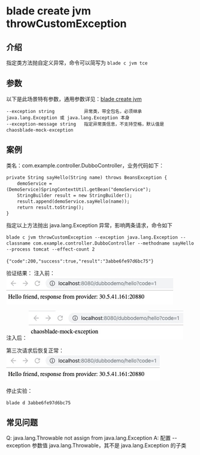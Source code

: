 # blade create jvm throwCustomException
## 介绍
指定类方法抛自定义异常，命令可以简写为 `blade c jvm tce`

## 参数
以下是此场景特有参数，通用参数详见：[blade create jvm](blade_create_jvm)
```
--exception string           异常类，带全包名，必须继承 java.lang.Exception 或 java.lang.Exception 本身
--exception-message string   指定异常类信息，不支持空格，默认值是 chaosblade-mock-exception
```

## 案例
类名：com.example.controller.DubboController，业务代码如下：
```
private String sayHello(String name) throws BeansException {
    demoService = (DemoService)SpringContextUtil.getBean("demoService");
    StringBuilder result = new StringBuilder();
    result.append(demoService.sayHello(name));
    return result.toString();
}
```

指定以上方法抛出 java.lang.Exception 异常，影响两条请求，命令如下
```
blade c jvm throwCustomException --exception java.lang.Exception --classname com.example.controller.DubboController --methodname sayHello --process tomcat --effect-count 2

{"code":200,"success":true,"result":"3abbe6fe97d6bc75"}
```
验证结果：
注入前：
![](media/15758728410615/15758764889007.jpg)

注入后：
![](media/15758728410615/15758765032336.jpg)

第三次请求后恢复正常：
![](media/15758728410615/15758765299049.jpg)


停止实验：
```
blade d 3abbe6fe97d6bc75
```

## 常见问题
Q: java.lang.Throwable not assign from java.lang.Exception
A: 配置 --exception 参数值 java.lang.Throwable，其不是 java.lang.Exception 的子类

